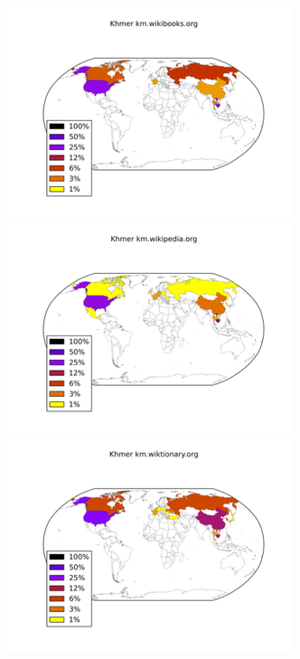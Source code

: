 ![](images/Khmer-km.wikibooks.org.png)
![](images/Khmer-km.wikipedia.org.png)
![](images/Khmer-km.wiktionary.org.png)

